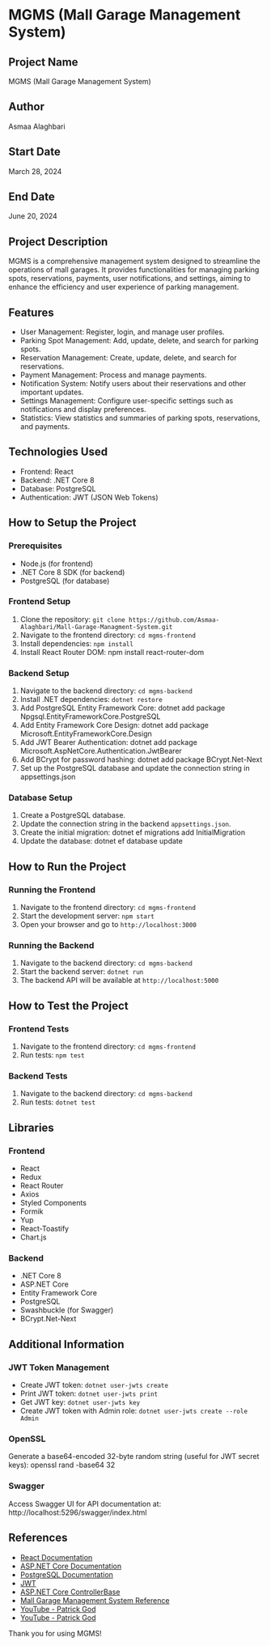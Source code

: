 # MGMS (Mall Garage Management System)

## Project Name
MGMS (Mall Garage Management System)

## Author
Asmaa Alaghbari

## Start Date
March 28, 2024

## End Date
June 20, 2024

## Project Description
MGMS is a comprehensive management system designed to streamline the operations of mall garages. It provides functionalities for managing parking spots, reservations, payments, user notifications, and settings, aiming to enhance the efficiency and user experience of parking management.

## Features
- User Management: Register, login, and manage user profiles.
- Parking Spot Management: Add, update, delete, and search for parking spots.
- Reservation Management: Create, update, delete, and search for reservations.
- Payment Management: Process and manage payments.
- Notification System: Notify users about their reservations and other important updates.
- Settings Management: Configure user-specific settings such as notifications and display preferences.
- Statistics: View statistics and summaries of parking spots, reservations, and payments.

## Technologies Used
- Frontend: React
- Backend: .NET Core 8
- Database: PostgreSQL
- Authentication: JWT (JSON Web Tokens)

## How to Setup the Project
### Prerequisites
- Node.js (for frontend)
- .NET Core 8 SDK (for backend)
- PostgreSQL (for database)

### Frontend Setup
1. Clone the repository: `git clone https://github.com/Asmaa-Alaghbari/Mall-Garage-Managment-System.git`
2. Navigate to the frontend directory: `cd mgms-frontend`
3. Install dependencies: `npm install`
4. Install React Router DOM: npm install react-router-dom

### Backend Setup
1. Navigate to the backend directory: `cd mgms-backend`
2. Install .NET dependencies: `dotnet restore`
3. Add PostgreSQL Entity Framework Core: dotnet add package Npgsql.EntityFrameworkCore.PostgreSQL
4. Add Entity Framework Core Design: dotnet add package Microsoft.EntityFrameworkCore.Design
5. Add JWT Bearer Authentication: dotnet add package Microsoft.AspNetCore.Authentication.JwtBearer
6. Add BCrypt for password hashing: dotnet add package BCrypt.Net-Next
7. Set up the PostgreSQL database and update the connection string in appsettings.json

### Database Setup
1. Create a PostgreSQL database.
2. Update the connection string in the backend `appsettings.json`.
3. Create the initial migration: dotnet ef migrations add InitialMigration
4. Update the database: dotnet ef database update

## How to Run the Project
### Running the Frontend
1. Navigate to the frontend directory: `cd mgms-frontend`
2. Start the development server: `npm start`
3. Open your browser and go to `http://localhost:3000`

### Running the Backend
1. Navigate to the backend directory: `cd mgms-backend`
2. Start the backend server: `dotnet run`
3. The backend API will be available at `http://localhost:5000`

## How to Test the Project
### Frontend Tests
1. Navigate to the frontend directory: `cd mgms-frontend`
2. Run tests: `npm test`

### Backend Tests
1. Navigate to the backend directory: `cd mgms-backend`
2. Run tests: `dotnet test`

## Libraries
### Frontend
- React
- Redux
- React Router
- Axios
- Styled Components
- Formik
- Yup
- React-Toastify
- Chart.js

### Backend
- .NET Core 8
- ASP.NET Core
- Entity Framework Core
- PostgreSQL
- Swashbuckle (for Swagger)
- BCrypt.Net-Next

## Additional Information
### JWT Token Management
- Create JWT token: `dotnet user-jwts create`
- Print JWT token: `dotnet user-jwts print`
- Get JWT key: `dotnet user-jwts key`
- Create JWT token with Admin role: `dotnet user-jwts create --role Admin`

### OpenSSL
Generate a base64-encoded 32-byte random string (useful for JWT secret keys):
openssl rand -base64 32

### Swagger
Access Swagger UI for API documentation at:
http://localhost:5296/swagger/index.html

## References
- [React Documentation](https://reactjs.org/docs/getting-started.html)
- [ASP.NET Core Documentation](https://docs.microsoft.com/en-us/aspnet/core/?view=aspnetcore-8.0)
- [PostgreSQL Documentation](https://www.postgresql.org/docs/)
- [JWT](https://jwt.io/)
- [ASP.NET Core ControllerBase](https://learn.microsoft.com/en-us/dotnet/api/microsoft.aspnetcore.mvc.controllerbase?view=aspnetcore-8.0)
- [Mall Garage Management System Reference](https://parcari3.ro:8443/parcari)
- [YouTube - Patrick God](https://www.youtube.com/watch?v=UwruwHl3BlU&ab_channel=PatrickGod)
- [YouTube - Patrick God](https://www.youtube.com/watch?v=6sMPvucWNRE&ab_channel=PatrickGod)

Thank you for using MGMS!